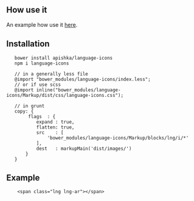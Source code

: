 ## How use it

An example how use it [here](https://apishka.github.io/language-icons/#!/).

## Installation

       bower install apishka/language-icons
       npm i language-icons
       
       // in a generally less file
       @import "bower_modules/language-icons/index.less";
       // or if use scss
       @import inline("bower_modules/language-icons/Markup/dist/css/language-icons.css");
       
       // in grunt
       copy: {
            flags  : {
               expand : true,
               flatten: true,
               src    : [
                   'bower_modules/language-icons/Markup/blocks/lng/i/*'
               ],
               dest   : markupMain('dist/images/')
           }
       }


## Example

        <span class="lng lng-ar"></span> 